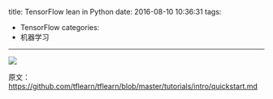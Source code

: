 title: TensorFlow lean in Python
date: 2016-08-10 10:36:31
tags:
- TensorFlow
categories:
- 机器学习
---

![](https://camo.githubusercontent.com/79f40f8905edb83d28597b51494f7b74dd92c900/687474703a2f2f7777772e6d61726974696d652d726570726f64756374696f6e732e636f6d2f696d616765732f313030305f746974616e69635f73696e6b696e675f313278382e6a7067)

原文： <https://github.com/tflearn/tflearn/blob/master/tutorials/intro/quickstart.md>
